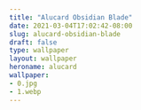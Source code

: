 ```yaml
---
title: "Alucard Obsidian Blade"
date: 2021-03-04T17:02:42-08:00
slug: alucard-obsidian-blade
draft: false
type: wallpaper
layout: wallpaper
heroname: alucard
wallpaper:
- 0.jpg
- 1.webp
---
```

